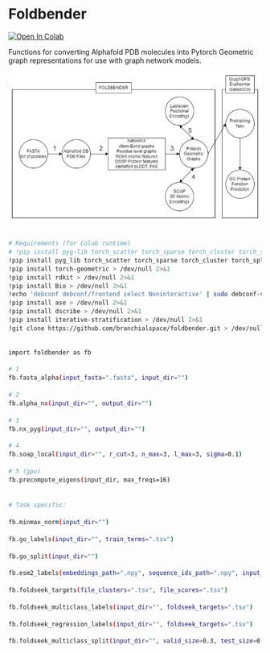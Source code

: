 # Foldbender

<a target="_blank" href="https://colab.research.google.com/github/branchialspace/foldbender/blob/main/foldbender.ipynb">
  <img src="https://colab.research.google.com/assets/colab-badge.svg" alt="Open In Colab"/>
</a>

Functions for converting Alphafold PDB molecules into Pytorch Geometric graph representations for use with graph network models.


  
![](foldbent.png)



```bash

# Requirements (for Colab runtime)
# !pip install pyg-lib torch_scatter torch_sparse torch_cluster torch_spline_conv -f https://data.pyg.org/whl/torch-2.2.0+cu121.html > /dev/null 2>&1
!pip install pyg_lib torch_scatter torch_sparse torch_cluster torch_spline_conv -f https://data.pyg.org/whl/torch-2.2.0+cpu.html > /dev/null 2>&1
!pip install torch-geometric > /dev/null 2>&1
!pip install rdkit > /dev/null 2>&1
!pip install Bio > /dev/null 2>&1
!echo 'debconf debconf/frontend select Noninteractive' | sudo debconf-set-selections > /dev/null 2>&1 && sudo apt-get install -y dssp > /dev/null 2>&1
!pip install ase > /dev/null 2>&1
!pip install dscribe > /dev/null 2>&1
!pip install iterative-stratification > /dev/null 2>&1
!git clone https://github.com/branchialspace/foldbender.git > /dev/null 2>&1

```

```bash

import foldbender as fb

# 1
fb.fasta_alpha(input_fasta=".fasta", input_dir="")

# 2
fb.alpha_nx(input_dir="", output_dir="")

# 3
fb.nx_pyg(input_dir="", output_dir="")

# 4
fb.soap_local(input_dir="", r_cut=3, n_max=3, l_max=3, sigma=0.1)

# 5 (gpu)
fb.precompute_eigens(input_dir, max_freqs=16)


# Task specific:

fb.minmax_norm(input_dir="")

fb.go_labels(input_dir="", train_terms=".tsv")

fb.go_split(input_dir="")

fb.esm2_labels(embeddings_path=".npy", sequence_ids_path=".npy", input_dir="")

fb.foldseek_targets(file_clusters=".tsv", file_scores=".tsv")

fb.foldseek_multiclass_labels(input_dir="", foldseek_targets=".tsv")

fb.foldseek_regression_labels(input_dir="", foldseek_targets=".tsv")

fb.foldseek_multiclass_split(input_dir="", valid_size=0.3, test_size=0.3, random_state=42)
